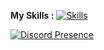 
**My Skills :**
[![Skills](https://cdn.discordapp.com/attachments/984138155491995650/1159907388741124186/icons.svg)]()


[![Discord Presence](https://lanyard.cnrad.dev/api/536596446263246851)](https://discord.com/users/536596446263246851)

